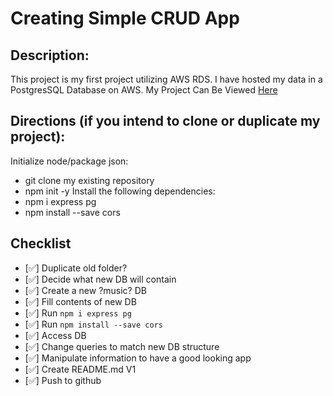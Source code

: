 # Creating Simple CRUD App
## Description: 
This project is my first project utilizing AWS RDS. I have hosted my data in a PostgresSQL Database on AWS.
My Project Can Be Viewed [Here](https://gfran23.github.io/music-API/)

## Directions (if you intend to clone or duplicate my project):
Initialize node/package json:
* git clone my existing repository
* npm init -y
Install the following dependencies:
* npm i express pg
* npm install --save cors

## Checklist
* [✅] Duplicate old folder?
* [✅] Decide what new DB will contain
* [✅] Create a new ?music? DB
* [✅] Fill contents of new DB
* [✅] Run <code>npm i express pg</code>
* [✅] Run <code>npm install --save cors</code>
* [✅] Access DB
* [✅] Change queries to match new DB structure
* [✅] Manipulate information to have a good looking app
* [✅] Create README.md V1
* [✅] Push to github


<!-- CREATE TABLE artist (     //Create a table
    id serial PRIMARY KEY,
    Name VARCHAR(100) NOT NULL,
    Genre VARCHAR(100) NOT NULL,
    Gender VARCHAR(10) NOT NULL,
    Origin VARCHAR(20) NOT NULL,
    Albums VARCHAR(255) NOT NULL
); -->

<!-- INSERT INTO artist(Name, Genre, Gender, Origin, Albums)  //Add values to Table
VALUES('Jhene Aiko', 'R&B', 'Female', 'USA', '3'); -->
